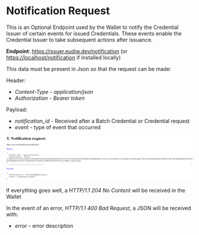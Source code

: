 # Notification Request

This is an Optional Endpoint used by the Wallet to notify the Credential Issuer of certain events for issued Credentials. These events enable the Credential Issuer to take subsequent actions after issuance. 

**Endpoint**: <https://issuer.eudiw.dev/notification> (or <https://localhost/notification> if installed locally)

This data must be present in Json so that the request can be made:

Header:

+ *Content-Type* - *application/json*
+ *Authorization* - *Bearer token*
  
Payload:

+ *notification_id* - Received after a Batch Credential or Credential request
+ *event* - type of event that occurred

![image](./images/notification1.png)

If everything goes well, a *HTTP/1.1 204 No Content* will be received in the Wallet

In the event of an error, *HTTP/1.1 400 Bad Request*, a JSON will be received with:

+ *error* - error description

